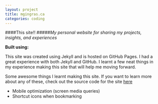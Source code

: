 ```yaml
---
layout: project
title: mgingras.ca
categories: coding
---
```


####This site!!
#####*My personal website for sharing my projects, insights, and experiences*

<p><strong>Built using:</strong>&nbsp;&nbsp;<span title="JavaScript" class="pict-prog-js02 fa-2x"> </span>&nbsp;<span title="jquery" class="pict-prog-jquery fa-2x"> </span>&nbsp;<span title="HTML5" class="pict-html5-01 fa-2x"> </span>&nbsp;<span title="CSS3" class="pict-css3-01 fa-2x"> </span></p>

This site was created using Jekyll and is hosted on GitHub Pages. I had a great experience with both Jekyll and GitHub. I learnt a few neat things in my experience making this site that will help me moving forward.

<!-- abridge -->

Some awesome things I learnt making this site. If you want to learn more about any of these, check out the source code for the site [here](http://github.com/mgingras/mgingras.github.io)

* Mobile optimization (screen media queries)
* Shortcut icons when bookmarking